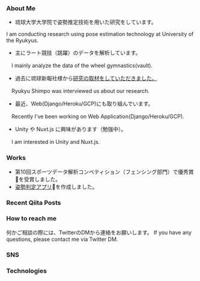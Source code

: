 <!--
**ai-coach-eiji/ai-coach-eiji** is a ✨ _special_ ✨ repository because its `README.md` (this file) appears on your GitHub profile.

Here are some ideas to get you started:

- 🔭 I’m currently working on ...
- 🌱 I’m currently learning ...
- 👯 I’m looking to collaborate on ...
- 🤔 I’m looking for help with ...
- 💬 Ask me about ...
- 📫 How to reach me: ...
- 😄 Pronouns: ...
- ⚡ Fun fact: ...
-->

### About Me

- 琉球大学大学院で姿勢推定技術を用いた研究をしています。

I am conducting research using pose estimation technology at University of the Ryukyus.


- 主にラート競技（跳躍）のデータを解析しています。

　I mainly analyze the data of the wheel gymnastics(vault).
 

- 過去に琉球新報社様から[研究の取材をしていただきました。](https://ryukyushimpo.jp/news/entry-985832.html)

　Ryukyu Shimpo was interviewed us about our research.
 

- 最近、Web(Django/Heroku/GCP)にも取り組んでいます。

　Recently I've been working on Web Application(Django/Heroku/GCP).
 

- Unity や Nuxt.js に興味があります（勉強中）。

　I am interested in Unity and Nuxt.js.

### Works

- 第10回スポーツデータ解析コンペティション（フェンシング部門）で優秀賞🥇を受賞しました。
- [姿勢判定アプリ](https://ai-coach-eiji-handstand-v2.herokuapp.com/)🤸を作成しました。

### Recent Qiita Posts


### How to reach me

何かご相談の際には、TwitterのDMから連絡をお願いします。
If you have any questions, please contact me via Twitter DM. 

### SNS
      

### Technologies
